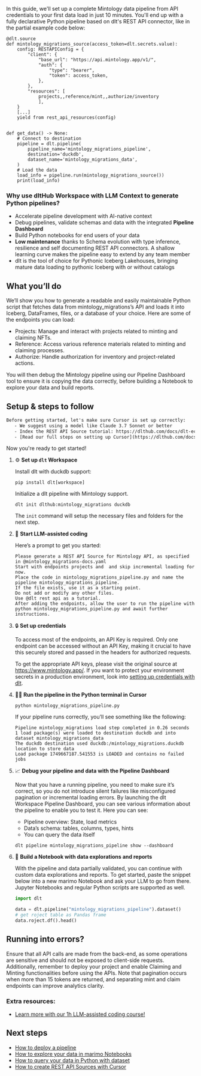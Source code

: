 In this guide, we'll set up a complete Mintology data pipeline from API credentials to your first data load in just 10 minutes. You'll end up with a fully declarative Python pipeline based on dlt's REST API connector, like in the partial example code below:

```python-outcome
@dlt.source
def mintology_migrations_source(access_token=dlt.secrets.value):
    config: RESTAPIConfig = {
        "client": {
            "base_url": "https://api.mintology.app/v1/",
            "auth": {
                "type": "bearer",
                "token": access_token,
            },
        },
        "resources": [
            projects,,reference/mint,,authorize/inventory
            ],
    }
    [...]
    yield from rest_api_resources(config)


def get_data() -> None:
    # Connect to destination
    pipeline = dlt.pipeline(
        pipeline_name='mintology_migrations_pipeline',
        destination='duckdb',
        dataset_name='mintology_migrations_data', 
    )
    # Load the data
    load_info = pipeline.run(mintology_migrations_source())
    print(load_info) 
```

### Why use dltHub Workspace with LLM Context to generate Python pipelines?

- Accelerate pipeline development with AI-native context
- Debug pipelines, validate schemas and data with the integrated **Pipeline Dashboard**
- Build Python notebooks for end users of your data
- **Low maintenance** thanks to Schema evolution with type inference, resilience and self documenting REST API connectors. A shallow learning curve makes the pipeline easy to extend by any team member
- dlt is the tool of choice for Pythonic Iceberg Lakehouses, bringing mature data loading to pythonic Iceberg with or without catalogs

## What you’ll do

We’ll show you how to generate a readable and easily maintainable Python script that fetches data from mintology_migrations’s API and loads it into Iceberg, DataFrames, files, or a database of your choice. Here are some of the endpoints you can load:

- Projects: Manage and interact with projects related to minting and claiming NFTs.
- Reference: Access various reference materials related to minting and claiming processes.
- Authorize: Handle authorization for inventory and project-related actions.

You will then debug the Mintology pipeline using our Pipeline Dashboard tool to ensure it is copying the data correctly, before building a Notebook to explore your data and build reports.

## Setup & steps to follow

```default
Before getting started, let's make sure Cursor is set up correctly:
   - We suggest using a model like Claude 3.7 Sonnet or better
   - Index the REST API Source tutorial: https://dlthub.com/docs/dlt-ecosystem/verified-sources/rest_api/ and add it to context as **@dlt rest api**
   - [Read our full steps on setting up Cursor](https://dlthub.com/docs/dlt-ecosystem/llm-tooling/cursor-restapi#23-configuring-cursor-with-documentation)
```

Now you're ready to get started!

1. ⚙️ **Set up `dlt` Workspace**
    
    Install dlt with duckdb support:
    ```shell
    pip install dlt[workspace]
    ```

    Initialize a dlt pipeline with Mintology support.
    ```shell
    dlt init dlthub:mintology_migrations duckdb
    ```

    The `init` command will setup the necessary files and folders for the next step.
    
2. 🤠 **Start LLM-assisted coding**
    
    Here’s a prompt to get you started:
    
    ```prompt
    Please generate a REST API Source for Mintology API, as specified in @mintology_migrations-docs.yaml 
    Start with endpoints projects and  and skip incremental loading for now. 
    Place the code in mintology_migrations_pipeline.py and name the pipeline mintology_migrations_pipeline. 
    If the file exists, use it as a starting point. 
    Do not add or modify any other files. 
    Use @dlt rest api as a tutorial. 
    After adding the endpoints, allow the user to run the pipeline with python mintology_migrations_pipeline.py and await further instructions.
    ```

    
3. 🔒 **Set up credentials** 
    
    To access most of the endpoints, an API Key is required. Only one endpoint can be accessed without an API Key, making it crucial to have this securely stored and passed in the headers for authorized requests.
    
    To get the appropriate API keys, please visit the original source at https://www.mintology.app/.
    If you want to protect your environment secrets in a production environment, look into [setting up credentials with dlt](https://dlthub.com/docs/walkthroughs/add_credentials).
    
4. 🏃‍♀️ **Run the pipeline in the Python terminal in Cursor**
    
    ```shell
    python mintology_migrations_pipeline.py
    ```
    
    If your pipeline runs correctly, you’ll see something like the following:
    
    ```shell
    Pipeline mintology_migrations load step completed in 0.26 seconds
    1 load package(s) were loaded to destination duckdb and into dataset mintology_migrations_data
    The duckdb destination used duckdb:/mintology_migrations.duckdb location to store data
    Load package 1749667187.541553 is LOADED and contains no failed jobs
    ```
    
5. 📈 **Debug your pipeline and data with the Pipeline Dashboard**

    Now that you have a running pipeline, you need to make sure it’s correct, so you do not introduce silent failures like misconfigured pagination or incremental loading errors. By launching the dlt Workspace Pipeline Dashboard, you can see various information about the pipeline to enable you to test it. Here you can see:
    - Pipeline overview: State, load metrics
    - Data’s schema: tables, columns, types, hints
    - You can query the data itself
    
    ```shell
    dlt pipeline mintology_migrations_pipeline show --dashboard
    ```
    
6. 🐍 **Build a Notebook with data explorations and reports**

    With the pipeline and data partially validated, you can continue with custom data explorations and reports. To get started, paste the snippet below into a new marimo Notebook and ask your LLM to go from there. Jupyter Notebooks and regular Python scripts are supported as well.

    
    ```python
    import dlt

   data = dlt.pipeline("mintology_migrations_pipeline").dataset()
   # get roject table as Pandas frame
   data.roject.df().head()
    ```

## Running into errors?

Ensure that all API calls are made from the back-end, as some operations are sensitive and should not be exposed to client-side requests. Additionally, remember to deploy your project and enable Claiming and Minting functionalities before using the APIs. Note that pagination occurs when more than 15 tokens are returned, and separating mint and claim endpoints can improve analytics clarity.

### Extra resources:

- [Learn more with our 1h LLM-assisted coding course!](https://www.youtube.com/watch?v=GGid70rnJuM)

## Next steps

- [How to deploy a pipeline](https://dlthub.com/docs/walkthroughs/deploy-a-pipeline)
- [How to explore your data in marimo Notebooks](https://dlthub.com/docs/general-usage/dataset-access/marimo)
- [How to query your data in Python with dataset](https://dlthub.com/docs/general-usage/dataset-access/dataset)
- [How to create REST API Sources with Cursor](https://dlthub.com/docs/dlt-ecosystem/llm-tooling/cursor-restapi)